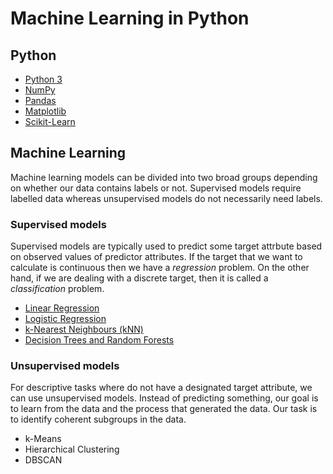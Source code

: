 # Machine Learning in Python

## Python

- [Python 3](https://nbviewer.jupyter.org/github/sheikhomar/ml/blob/master/python3.ipynb)
- [NumPy](https://nbviewer.jupyter.org/github/sheikhomar/ml/blob/master/numpy.ipynb)
- [Pandas](https://nbviewer.jupyter.org/github/sheikhomar/ml/blob/master/pandas.ipynb)
- [Matplotlib](https://nbviewer.jupyter.org/github/sheikhomar/ml/blob/master/matplotlib.ipynb)
- [Scikit-Learn](https://nbviewer.jupyter.org/github/sheikhomar/ml/blob/master/scikit-learn.ipynb)

## Machine Learning
Machine learning models can be divided into two broad groups depending on whether our data contains labels or not. Supervised models require labelled data whereas unsupervised models do not necessarily need labels. 

### Supervised models
Supervised models are typically used to predict some target attrbute based on observed values of predictor attributes. If the target that we want to calculate is continuous then we have a *regression* problem. On the other hand, if we are dealing with a discrete target, then it is called a *classification* problem. 

- [Linear Regression](https://nbviewer.jupyter.org/github/sheikhomar/ml/blob/master/linear-regression.ipynb)
- [Logistic Regression](https://nbviewer.jupyter.org/github/sheikhomar/ml/blob/master/logistic-regression.ipynb)
- [k-Nearest Neighbours (kNN)](https://nbviewer.jupyter.org/github/sheikhomar/ml/blob/master/k-nearest-neighbours.ipynb)
- [Decision Trees and Random Forests](https://nbviewer.jupyter.org/github/sheikhomar/ml/blob/master/tree-based-methods.ipynb)

### Unsupervised models
For descriptive tasks where do not have a designated target attribute, we can use unsupervised models. Instead of predicting something, our goal is to learn from the data and the
process that generated the data. Our task is to identify coherent subgroups in the data.

- k-Means
- Hierarchical Clustering
- DBSCAN